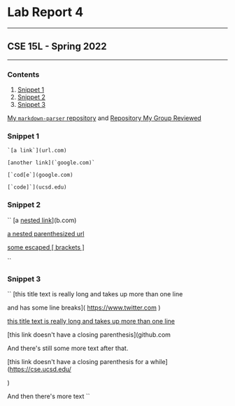# Lab Report 4
---
## CSE 15L - Spring 2022
---

### **Contents**

1. [Snippet 1](#snippet-1)
2. [Snippet 2](#snippet-2)
3. [Snippet 3](#snippet-3)

[My `markdown-parser` repository](https://github.com/kaung-min-khant/markdown-parser) and 
[Repository My Group Reviewed](https://github.com/Luke-Sheltraw/markdown-parser/)

### Snippet 1

```
`[a link`](url.com)

[another link](`google.com)`

[`cod[e`](google.com)

[`code]`](ucsd.edu)

```

### Snippet 2

``
[a [nested link](a.com)](b.com)

[a nested parenthesized url](a.com(()))

[some escaped \[ brackets \]](example.com)

``

### Snippet 3

``
[this title text is really long and takes up more than 
one line

and has some line breaks](
    https://www.twitter.com
)

[this title text is really long and takes up more than 
one line](
https://sites.google.com/eng.ucsd.edu/cse-15l-spring-2022/schedule
)


[this link doesn't have a closing parenthesis](github.com

And there's still some more text after that.

[this link doesn't have a closing parenthesis for a while](https://cse.ucsd.edu/


)

And then there's more text
``
